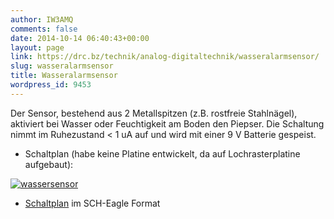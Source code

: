 ```yaml
---
author: IW3AMQ
comments: false
date: 2014-10-14 06:40:43+00:00
layout: page
link: https://drc.bz/technik/analog-digitaltechnik/wasseralarmsensor/
slug: wasseralarmsensor
title: Wasseralarmsensor
wordpress_id: 9453
---
```


Der Sensor, bestehend aus 2 Metallspitzen (z.B. rostfreie Stahlnägel), aktiviert bei Wasser oder Feuchtigkeit am Boden den Piepser. Die Schaltung nimmt im Ruhezustand < 1 uA auf und wird mit einer 9 V Batterie gespeist.



	
  * Schaltplan (habe keine Platine entwickelt, da auf Lochrasterplatine aufgebaut):


[![wassersensor](https://drc.bz/wp-content/uploads/2014/10/wassersensor-300x185.jpg)](https://drc.bz/wp-content/uploads/2014/10/wassersensor.jpg)



	
  * [Schaltplan](https://drc.bz/wp-content/uploads/2014/10/sensor-wasser.sch_.zip) im SCH-Eagle Format


